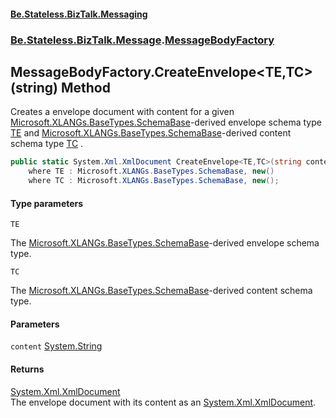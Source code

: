 #### [Be.Stateless.BizTalk.Messaging](README.md 'README')
### [Be.Stateless.BizTalk.Message](Be.Stateless.BizTalk.Message.md 'Be.Stateless.BizTalk.Message').[MessageBodyFactory](MessageBodyFactory.md 'Be.Stateless.BizTalk.Message.MessageBodyFactory')

## MessageBodyFactory.CreateEnvelope<TE,TC>(string) Method

Creates a envelope document with content for a given [Microsoft.XLANGs.BaseTypes.SchemaBase](https://docs.microsoft.com/en-us/dotnet/api/Microsoft.XLANGs.BaseTypes.SchemaBase 'Microsoft.XLANGs.BaseTypes.SchemaBase')-derived envelope schema type
[TE](MessageBodyFactory.CreateEnvelope_TE,TC_(string).md#Be.Stateless.BizTalk.Message.MessageBodyFactory.CreateEnvelope_TE,TC_(string).TE 'Be.Stateless.BizTalk.Message.MessageBodyFactory.CreateEnvelope<TE,TC>(string).TE') and [Microsoft.XLANGs.BaseTypes.SchemaBase](https://docs.microsoft.com/en-us/dotnet/api/Microsoft.XLANGs.BaseTypes.SchemaBase 'Microsoft.XLANGs.BaseTypes.SchemaBase')-derived content schema type [TC](MessageBodyFactory.CreateEnvelope_TE,TC_(string).md#Be.Stateless.BizTalk.Message.MessageBodyFactory.CreateEnvelope_TE,TC_(string).TC 'Be.Stateless.BizTalk.Message.MessageBodyFactory.CreateEnvelope<TE,TC>(string).TC') .

```csharp
public static System.Xml.XmlDocument CreateEnvelope<TE,TC>(string content)
    where TE : Microsoft.XLANGs.BaseTypes.SchemaBase, new()
    where TC : Microsoft.XLANGs.BaseTypes.SchemaBase, new();
```
#### Type parameters

<a name='Be.Stateless.BizTalk.Message.MessageBodyFactory.CreateEnvelope_TE,TC_(string).TE'></a>

`TE`

The [Microsoft.XLANGs.BaseTypes.SchemaBase](https://docs.microsoft.com/en-us/dotnet/api/Microsoft.XLANGs.BaseTypes.SchemaBase 'Microsoft.XLANGs.BaseTypes.SchemaBase')-derived envelope schema type.

<a name='Be.Stateless.BizTalk.Message.MessageBodyFactory.CreateEnvelope_TE,TC_(string).TC'></a>

`TC`

The [Microsoft.XLANGs.BaseTypes.SchemaBase](https://docs.microsoft.com/en-us/dotnet/api/Microsoft.XLANGs.BaseTypes.SchemaBase 'Microsoft.XLANGs.BaseTypes.SchemaBase')-derived content schema type.
#### Parameters

<a name='Be.Stateless.BizTalk.Message.MessageBodyFactory.CreateEnvelope_TE,TC_(string).content'></a>

`content` [System.String](https://docs.microsoft.com/en-us/dotnet/api/System.String 'System.String')

#### Returns
[System.Xml.XmlDocument](https://docs.microsoft.com/en-us/dotnet/api/System.Xml.XmlDocument 'System.Xml.XmlDocument')  
The envelope document with its content as an [System.Xml.XmlDocument](https://docs.microsoft.com/en-us/dotnet/api/System.Xml.XmlDocument 'System.Xml.XmlDocument').